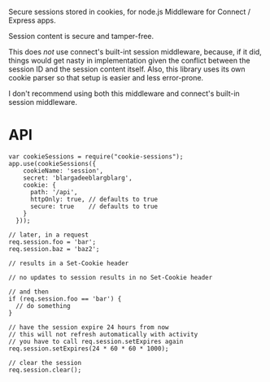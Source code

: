 Secure sessions stored in cookies, for node.js
Middleware for Connect / Express apps.

Session content is secure and tamper-free.

This does *not* use connect's built-int session middleware, because,
if it did, things would get nasty in implementation given the conflict
between the session ID and the session content itself. Also, this library
uses its own cookie parser so that setup is easier and less error-prone.

I don't recommend using both this middleware and connect's built-in
session middleware.


API
===

    var cookieSessions = require("cookie-sessions");
    app.use(cookieSessions({
        cookieName: 'session',
        secret: 'blargadeeblargblarg',
        cookie: {
          path: '/api',
          httpOnly: true, // defaults to true
          secure: true    // defaults to true
        }
      }));

    // later, in a request
    req.session.foo = 'bar';
    req.session.baz = 'baz2';

    // results in a Set-Cookie header

    // no updates to session results in no Set-Cookie header

    // and then
    if (req.session.foo == 'bar') {
      // do something
    }

    // have the session expire 24 hours from now
    // this will not refresh automatically with activity
    // you have to call req.session.setExpires again
    req.session.setExpires(24 * 60 * 60 * 1000);

    // clear the session
    req.session.clear();